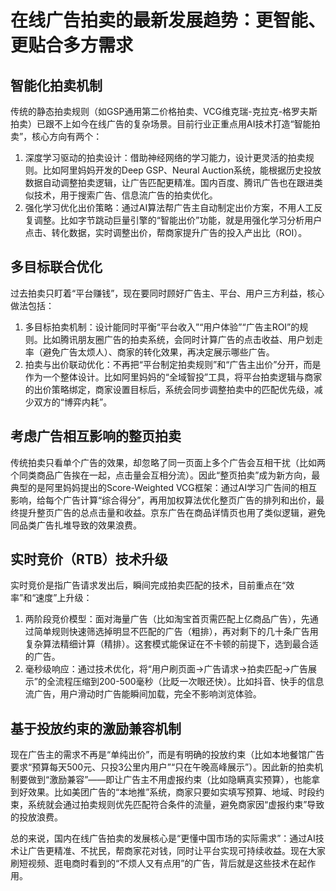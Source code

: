# 在线广告拍卖的最新发展趋势：更智能、更贴合多方需求
## 智能化拍卖机制
传统的静态拍卖规则（如GSP通用第二价格拍卖、VCG维克瑞-克拉克-格罗夫斯拍卖）已跟不上如今在线广告的复杂场景。目前行业正重点用AI技术打造“智能拍卖”，核心方向有两个：
1.  深度学习驱动的拍卖设计：借助神经网络的学习能力，设计更灵活的拍卖规则。比如阿里妈妈开发的Deep GSP、Neural Auction系统，能根据历史投放数据自动调整拍卖逻辑，让广告匹配更精准。国内百度、腾讯广告也在跟进类似技术，用于搜索广告、信息流广告的拍卖优化。
2.  强化学习优化出价策略：通过AI算法帮广告主自动制定出价方案，不用人工反复调整。比如字节跳动巨量引擎的“智能出价”功能，就是用强化学习分析用户点击、转化数据，实时调整出价，帮商家提升广告的投入产出比（ROI）。


## 多目标联合优化
过去拍卖只盯着“平台赚钱”，现在要同时顾好广告主、平台、用户三方利益，核心做法包括：
1.  多目标拍卖机制：设计能同时平衡“平台收入”“用户体验”“广告主ROI”的规则。比如腾讯朋友圈广告的拍卖系统，会同时计算广告的点击收益、用户划走率（避免广告太烦人）、商家的转化效果，再决定展示哪些广告。
2.  拍卖与出价联动优化：不再把“平台制定拍卖规则”和“广告主出价”分开，而是作为一个整体设计。比如阿里妈妈的“全域智投”工具，将平台拍卖逻辑与商家的出价策略绑定，商家设置目标后，系统会同步调整拍卖中的匹配优先级，减少双方的“博弈内耗”。


## 考虑广告相互影响的整页拍卖
传统拍卖只看单个广告的效果，却忽略了同一页面上多个广告会互相干扰（比如两个同类商品广告挨在一起，点击量会互相分流）。因此“整页拍卖”成为新方向，最典型的是阿里妈妈提出的Score-Weighted VCG框架：通过AI学习广告间的相互影响，给每个广告计算“综合得分”，再用加权算法优化整页广告的排列和出价，最终提升整页广告的总点击量和收益。京东广告在商品详情页也用了类似逻辑，避免同品类广告扎堆导致的效果浪费。


## 实时竞价（RTB）技术升级
实时竞价是指广告请求发出后，瞬间完成拍卖匹配的技术，目前重点在“效率”和“速度”上升级：
1.  两阶段竞价模型：面对海量广告（比如淘宝首页需匹配上亿商品广告），先通过简单规则快速筛选掉明显不匹配的广告（粗排），再对剩下的几十条广告用复杂算法精细计算（精排）。这套模式能保证在不卡顿的前提下，选到最合适的广告。
2.  毫秒级响应：通过技术优化，将“用户刷页面→广告请求→拍卖匹配→广告展示”的全流程压缩到200-500毫秒（比眨一次眼还快）。比如抖音、快手的信息流广告，用户滑动时广告能瞬间加载，完全不影响浏览体验。


## 基于投放约束的激励兼容机制
现在广告主的需求不再是“单纯出价”，而是有明确的投放约束（比如本地餐馆广告要求“预算每天500元、只投3公里内用户”“只在午晚高峰展示”）。因此新的拍卖机制要做到“激励兼容”——即让广告主不用虚报约束（比如隐瞒真实预算），也能拿到好效果。比如美团广告的“本地推”系统，商家只要如实填写预算、地域、时段约束，系统就会通过拍卖规则优先匹配符合条件的流量，避免商家因“虚报约束”导致的投放浪费。


总的来说，国内在线广告拍卖的发展核心是“更懂中国市场的实际需求”：通过AI技术让广告更精准、不扰民，帮商家花对钱，同时让平台实现可持续收益。现在大家刷短视频、逛电商时看到的“不烦人又有点用”的广告，背后就是这些技术在起作用。